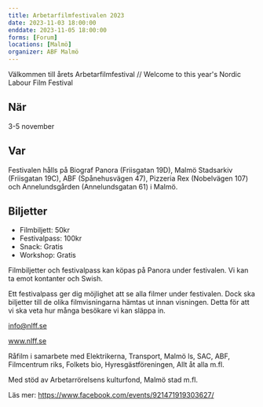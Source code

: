 ```yaml
---
title: Arbetarfilmfestivalen 2023
date: 2023-11-03 18:00:00
enddate: 2023-11-05 18:00:00
forms: [Forum]
locations: [Malmö]
organizer: ABF Malmö
---
```

Välkommen till årets Arbetarfilmfestival // Welcome to this year's Nordic Labour Film Festival

## När
3-5 november

## Var
Festivalen hålls på Biograf Panora (Friisgatan 19D), Malmö Stadsarkiv (Friisgatan 19C), ABF (Spånehusvägen 47), Pizzeria Rex (Nobelvägen 107) och Annelundsgården (Annelundsgatan 61) i Malmö.

## Biljetter
- Filmbiljett: 50kr
- Festivalpass: 100kr
- Snack: Gratis
- Workshop: Gratis

Filmbiljetter och festivalpass kan köpas på Panora under festivalen. Vi kan ta emot kontanter och Swish.

Ett festivalpass ger dig möjlighet att se alla filmer under festivalen. Dock ska biljetter till de olika filmvisningarna hämtas ut innan visningen. Detta för att vi ska veta hur många besökare vi kan släppa in.

info@nlff.se

www.nlff.se

Råfilm i samarbete med Elektrikerna, Transport, Malmö ls, SAC, ABF, Filmcentrum riks, Folkets bio, Hyresgästföreningen, Allt åt alla m.fl.

Med stöd av Arbetarrörelsens kulturfond, Malmö stad m.fl.

Läs mer: https://www.facebook.com/events/921471919303627/